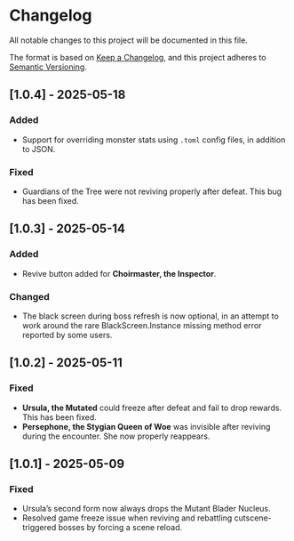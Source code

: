 # Changelog

All notable changes to this project will be documented in this file.

The format is based on [Keep a Changelog](https://keepachangelog.com/en/1.1.0/),
and this project adheres to [Semantic Versioning](https://semver.org/spec/v2.0.0.html).

## [1.0.4] - 2025-05-18

### Added
- Support for overriding monster stats using `.toml` config files, in addition to JSON.

### Fixed
- Guardians of the Tree were not reviving properly after defeat. This bug has been fixed.

## [1.0.3] - 2025-05-14

### Added

- Revive button added for **Choirmaster, the Inspector**.

### Changed

- The black screen during boss refresh is now optional, in an attempt to work around the rare BlackScreen.Instance missing method error reported by some users.

## [1.0.2] - 2025-05-11

### Fixed

- **Ursula, the Mutated** could freeze after defeat and fail to drop rewards. This has been fixed.
- **Persephone, the Stygian Queen of Woe** was invisible after reviving during the encounter. She now properly reappears.


## [1.0.1] - 2025-05-09

### Fixed

- Ursula’s second form now always drops the Mutant Blader Nucleus.
- Resolved game freeze issue when reviving and rebattling cutscene-triggered bosses by forcing a scene reload.
